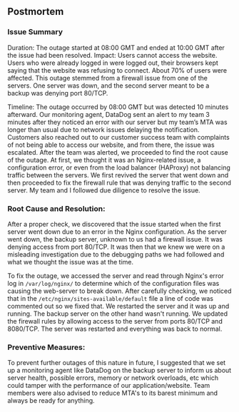 ## Postmortem

### Issue Summary

Duration: The outage started at 08:00 GMT and ended at 10:00 GMT after the issue had been resolved.
Impact: Users cannot access the website. Users who were already logged in were logged out, their browsers kept saying that the website was refusing to connect. About 70% of users were affected.
This outage stemmed from a firewall issue from one of the servers. One server was down, and the second server meant to be a backup was denying port 80/TCP.

Timeline:
The outage occurred by 08:00 GMT but was detected 10 minutes afterward.
Our monitoring agent, DataDog sent an alert to my team 3 minutes after they noticed an error with our server but my team’s MTA was longer than usual due to network issues delaying the notification. Customers also reached out to our customer success team with complaints of not being able to access our website, and from there, the issue was escalated.
After the team was alerted, we proceeded to find the root cause of the outage. At first, we thought it was an Nginx-related issue, a configuration error, or even from the load balancer (HAProxy) not balancing traffic between the servers.
We first revived the server that went down and then proceeded to fix the firewall rule that was denying traffic to the second server. My team and I followed due diligence to resolve the issue.

### Root Cause and Resolution:
After a proper check, we discovered that the issue started when the first server went down due to an error in the Nginx configuration. As the server went down, the backup server, unknown to us had a firewall issue. It was denying access from port 80/TCP. It was then that we knew we were on a misleading investigation due to the debugging paths we had followed and what we thought the issue was at the time.

To fix the outage, we accessed the server and read through Nginx's error log in `/var/log/nginx/` to determine which of the configuration files was causing the web-server to break down. After carefully checking, we noticed that in the `/etc/nginx/sites-available/default` file a line of code was commented out so we fixed that. We restarted the server and it was up and running. The backup server on the other hand wasn't running. We updated the firewall rules by allowing access to the server from ports 80/TCP and 8080/TCP. The server was restarted and everything was back to normal.

### Preventive Measures:
To prevent further outages of this nature in future, I suggested that we set up a monitoring agent like DataDog on the backup server to inform us about server health, possible errors, memory or network overloads, etc which could tamper with the performance of our application/website.
Team members were also advised to reduce MTA's to its barest minimum and always be ready for anything.
